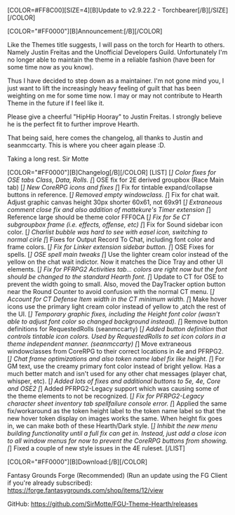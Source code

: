 [COLOR=#FF8C00][SIZE=4][B]Update to v2.9.22.2 - Torchbearer[/B][/SIZE][/COLOR]

[COLOR="#FF0000"][B]Announcement:[/B][/COLOR]

Like the Themes title suggests,
I will pass on the torch for Hearth to others. Namely Justin Freitas and the Unofficial Developers Guild.
Unfortunately I'm no longer able to maintain the theme in a reliable fashion (have been for some time now as you know).

Thus I have decided to step down as a maintainer. I'm not gone mind you, I just want to lift the increasingly heavy feeling of guilt that has been weighting on me for some time now.
I may or may not contribute to Hearth Theme in the future if I feel like it.

Please give a cheerful "HipHip Hooray" to Justin Freitas. I strongly believe he is the perfect fit to further improve Hearth.

That being said, here comes the changelog, all thanks to Justin and seanmccarty. This is where you cheer again please :D.

Taking a long rest.
Sir Motte

[COLOR="#FF0000"][B]Changelog[/B][/COLOR]
[LIST]
[*] Color fixes for OSE tabs Class, Data, Rolls.
[*] OSE fix for 2E derived groupbox (Race Main tab)
[*] New CoreRPG icons and fixes
[*] Fix for tintable expand/collapse buttons in reference.
[*] Removed empty windowclass.
[*] Fix for chat wait. Adjust graphic canvas height 30px shorter 60x61, not 69x91
[*] Extraneous comment close fix and also addition of mattekure's Timer extension
[*] Reference large should be theme color FFF0CA
[*] Fix for 5e CT subgroupbox frame (i.e. effects, offense, etc)
[*] Fix for Sound sidebar icon color.
[*] Charlist bubble was hard to see with easel icon, switching to normal cirle
[*] Fixes for Output Record To Chat, including font color and frame colors.
[*] Fix for Linker extension sidebar button.
[*] OSE Fixes for spells.
[*] OSE spell main tweaks
[*] Use the lighter cream color instead of the yellow on the chat wait indictor. Now it matches the Dice Tray and other UI elements.
[*] Fix for PFRPG2 Activities tab... colors are right now but the font should be changed to the standard Hearth font.
[*] Update to CT for OSE to prevent the width going to small. Also, moved the DayTracker option button near the Round Counter to avoid confusion with the normal CT menu.
[*] Account for CT Defense Item width in the CT minimum width.
[*] Make hover icons use the primary light cream color instead of yellow to ,atch the rest of the UI.
[*] Temporary graphic fixes, including the Height font color (wasn't able to adjust font color so changed background instead).
[*] Remove button definitions for RequestedRolls (seanmccarty)
[*] Added button definition that controls tintable icon colors. Used by RequestedRolls to set icon colors in a theme independent manner. (seanmccarty)
[*] Move extraneous windowclasses from CoreRPG to their correct locations in 4e and PFRPG2.
[*] Chat frame optimizations and also token name label fix like height.
[*] For GM text, use the creamy primary font color instead of bright yellow. Has a much better match and isn't used for any other chat messages (player chat, whisper, etc).
[*] Added lots of fixes and additional buttons to 5e, 4e, Core and OSE2
[*] Added PFRPG2-Legacy support which was causing some of the theme elements to not be recognized.
[*] Fix for PFRPG2-Legacy character sheet inventory tab spellfailure console error.
[*] Applied the same fix/workaround as the token height label to the token name label so that the new hover token display on images works the same.  When height fix goes in, we can make both of these Hearth/Dark style.
[*] Inhibit the new menu building functionality until a full fix can get in.  Instead, just add a close icon to all window menus for now to prevent the CoreRPG buttons from showing.
[*] Fixed a couple of new style issues in the 4E ruleset.
[/LIST]


[COLOR="#FF0000"][B]Download:[/B][/COLOR]

Fantasy Grounds Forge (Recommended)
(Run an update using the FG Client if you're already subscribed):
https://forge.fantasygrounds.com/shop/items/12/view

GitHub:
https://github.com/SirMotte/FGU-Theme-Hearth/releases